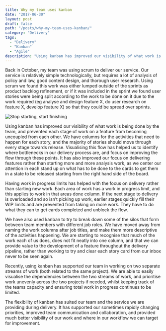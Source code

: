 ```yaml
---
title: Why my team uses kanban
date: "2017-06-30"
layout: post
draft: false
path: "/posts/why-my-team-uses-kanban/"
category: "Delivery"
tags:
  - "Delivery"
  - "Kanban"
  - "Agile"
description: "Using kanban has improved our visibility of what work is being done by the team, and prevented each stage of work on a feature from becoming uncoupled from each other."
---
```


Back in October, my team was using scrum to deliver our service. Our service is relatively simple technologically, but requires a lot of analysis of policy and law, good content design, and thorough user research. Using scrum we found this work was either lumped outside of the sprints as product backlog refinement, or if it was included in the sprint we found user stories were being split according to the work to be done on it due to the work required (eg analyse and design feature X, do user research on feature X, develop feature X) so that they could be spread over sprints.

![Stop starting, start finishing](/images/1.jpg)

Using kanban has improved our visibility of what work is being done by the team, and prevented each stage of work on a feature from becoming uncoupled from each other. We have columns for the activities that need to happen for each story, and the majority of stories should move through every stage towards release. Visualising this flow has helped us to identify where bottlenecks in our delivery process are, and focus on improving the flow through these points. It has also improved our focus on delivering features rather than starting more and more analysis work, as we center our attention in each stand up on what has to be done to the cards to get them in a state to be released starting from the right hand side of the board.

Having work in progress limits has helped with the focus on delivery rather than starting new work. Each area of work has a work in progress limit, and this applies to work in that areas done column. If the next stage to delivery is overloaded and so isn’t picking up work, earlier stages quickly fill their WIP limits and are prevented from taking on more work. They have to do what they can to get cards completed and unblock the flow.

We have also used kanban to try to break down some of the silos that form between team members with different job roles. We have moved away from naming the work columns after job titles, and make them more descriptive of the activities happening. We are starting to recognise that much of the work each of us does, does not fit neatly into one column, and that we can provide value to the development of a feature throughout the delivery pipeline, rather than working to try and clear each story card from our inbox never to be seen again.

Recently, using kanban has supported our team in working on two separate streams of work (both related to the same project). We are able to easily visualise the dependencies between the two streams of work, and prioritise work unevenly across the two projects if needed, whilst keeping track of the teams capacity and ensuring total work in progress continues to be limited.

The flexibility of kanban has suited our team and the service we are providing during delivery. It has supported our sometimes rapidly changing priorities, improved team communication and collaboration, and provided much better visibility of our work and where in our workflow we can target for improvement.
